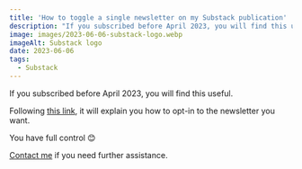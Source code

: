 ```yaml
---
title: 'How to toggle a single newsletter on my Substack publication'
description: "If you subscribed before April 2023, you will find this useful."
image: images/2023-06-06-substack-logo.webp
imageAlt: Substack logo
date: 2023-06-06
tags:
  - Substack
---
```


If you subscribed before April 2023, you will find this useful.

<!-- more -->

Following [this link](../how-to-setup-substack-publication-for-2-languages-in-2023/index.md#my-welcome-email), it will explain you how to opt-in to the newsletter you want.

You have full control 😊

[Contact me](../../../page/contact-me/index.md) if you need further assistance.
